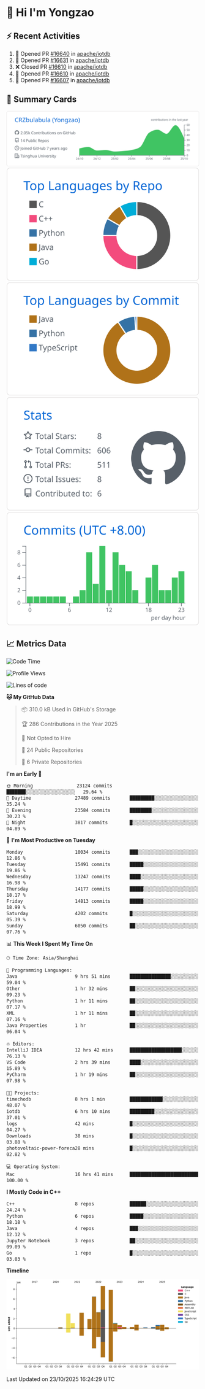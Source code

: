 # 👋 Hi I'm Yongzao

## ⚡ Recent Activities
<!--START_SECTION:activity-->
1. 💪 Opened PR [#16640](undefined) in [apache/iotdb](https://github.com/apache/iotdb)
2. 💪 Opened PR [#16631](undefined) in [apache/iotdb](https://github.com/apache/iotdb)
3. ❌ Closed PR [#16610](undefined) in [apache/iotdb](https://github.com/apache/iotdb)
4. 💪 Opened PR [#16610](undefined) in [apache/iotdb](https://github.com/apache/iotdb)
5. 💪 Opened PR [#16607](undefined) in [apache/iotdb](https://github.com/apache/iotdb)
<!--END_SECTION:activity-->

## 🎑 Summary Cards

[![](https://raw.githubusercontent.com/CRZbulabula/CRZbulabula/main/profile-summary-card-output/github/0-profile-details.svg)](https://github.com/vn7n24fzkq/github-profile-summary-cards)
[![](https://raw.githubusercontent.com/CRZbulabula/CRZbulabula/main/profile-summary-card-output/github/1-repos-per-language.svg)](https://github.com/vn7n24fzkq/github-profile-summary-cards) [![](https://raw.githubusercontent.com/CRZbulabula/CRZbulabula/main/profile-summary-card-output/github/2-most-commit-language.svg)](https://github.com/vn7n24fzkq/github-profile-summary-cards)
[![](https://raw.githubusercontent.com/CRZbulabula/CRZbulabula/main/profile-summary-card-output/github/3-stats.svg)](https://github.com/vn7n24fzkq/github-profile-summary-cards) [![](https://raw.githubusercontent.com/CRZbulabula/CRZbulabula/main/profile-summary-card-output/github/4-productive-time.svg)](https://github.com/vn7n24fzkq/github-profile-summary-cards)

## 📈 Metrics Data

<!--START_SECTION:waka-->
![Code Time](http://img.shields.io/badge/Code%20Time-1%2C348%20hrs%2022%20mins-blue)

![Profile Views](http://img.shields.io/badge/Profile%20Views-3-blue)

![Lines of code](https://img.shields.io/badge/From%20Hello%20World%20I%27ve%20Written-40.5%20million%20lines%20of%20code-blue)

**🐱 My GitHub Data** 

> 📦 310.0 kB Used in GitHub's Storage 
 > 
> 🏆 286 Contributions in the Year 2025
 > 
> 🚫 Not Opted to Hire
 > 
> 📜 24 Public Repositories 
 > 
> 🔑 6 Private Repositories 
 > 
**I'm an Early 🐤** 

```text
🌞 Morning                23124 commits       ███████░░░░░░░░░░░░░░░░░░   29.64 % 
🌆 Daytime                27489 commits       █████████░░░░░░░░░░░░░░░░   35.24 % 
🌃 Evening                23584 commits       ████████░░░░░░░░░░░░░░░░░   30.23 % 
🌙 Night                  3817 commits        █░░░░░░░░░░░░░░░░░░░░░░░░   04.89 % 
```
📅 **I'm Most Productive on Tuesday** 

```text
Monday                   10034 commits       ███░░░░░░░░░░░░░░░░░░░░░░   12.86 % 
Tuesday                  15491 commits       █████░░░░░░░░░░░░░░░░░░░░   19.86 % 
Wednesday                13247 commits       ████░░░░░░░░░░░░░░░░░░░░░   16.98 % 
Thursday                 14177 commits       █████░░░░░░░░░░░░░░░░░░░░   18.17 % 
Friday                   14813 commits       █████░░░░░░░░░░░░░░░░░░░░   18.99 % 
Saturday                 4202 commits        █░░░░░░░░░░░░░░░░░░░░░░░░   05.39 % 
Sunday                   6050 commits        ██░░░░░░░░░░░░░░░░░░░░░░░   07.76 % 
```


📊 **This Week I Spent My Time On** 

```text
🕑︎ Time Zone: Asia/Shanghai

💬 Programming Languages: 
Java                     9 hrs 51 mins       ███████████████░░░░░░░░░░   59.04 % 
Other                    1 hr 32 mins        ██░░░░░░░░░░░░░░░░░░░░░░░   09.23 % 
Python                   1 hr 11 mins        ██░░░░░░░░░░░░░░░░░░░░░░░   07.17 % 
XML                      1 hr 11 mins        ██░░░░░░░░░░░░░░░░░░░░░░░   07.16 % 
Java Properties          1 hr                ██░░░░░░░░░░░░░░░░░░░░░░░   06.04 % 

🔥 Editors: 
IntelliJ IDEA            12 hrs 42 mins      ███████████████████░░░░░░   76.13 % 
VS Code                  2 hrs 39 mins       ████░░░░░░░░░░░░░░░░░░░░░   15.89 % 
PyCharm                  1 hr 19 mins        ██░░░░░░░░░░░░░░░░░░░░░░░   07.98 % 

🐱‍💻 Projects: 
timechodb                8 hrs 1 min         ████████████░░░░░░░░░░░░░   48.07 % 
iotdb                    6 hrs 10 mins       █████████░░░░░░░░░░░░░░░░   37.01 % 
logs                     42 mins             █░░░░░░░░░░░░░░░░░░░░░░░░   04.27 % 
Downloads                38 mins             █░░░░░░░░░░░░░░░░░░░░░░░░   03.88 % 
photovoltaic-power-foreca28 mins             █░░░░░░░░░░░░░░░░░░░░░░░░   02.82 % 

💻 Operating System: 
Mac                      16 hrs 41 mins      █████████████████████████   100.00 % 
```

**I Mostly Code in C++** 

```text
C++                      8 repos             ██████░░░░░░░░░░░░░░░░░░░   24.24 % 
Python                   6 repos             █████░░░░░░░░░░░░░░░░░░░░   18.18 % 
Java                     4 repos             ███░░░░░░░░░░░░░░░░░░░░░░   12.12 % 
Jupyter Notebook         3 repos             ██░░░░░░░░░░░░░░░░░░░░░░░   09.09 % 
Go                       1 repo              █░░░░░░░░░░░░░░░░░░░░░░░░   03.03 % 
```



**Timeline**

![Lines of Code chart](https://raw.githubusercontent.com/CRZbulabula/CRZbulabula/main/assets/bar_graph.png)


 Last Updated on 23/10/2025 16:24:29 UTC
<!--END_SECTION:waka-->

